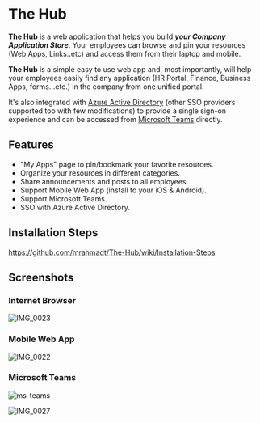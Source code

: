 
# The Hub

**The Hub** is a web application that helps you build ***your Company Application Store***. Your employees can browse and pin your resources (Web Apps, Links..etc) and access them from their laptop and mobile.


**The Hub** is a simple easy to use web app and, most importantly, will help your employees easily find any application (HR Portal, Finance, Business Apps, forms...etc.) in the company from one unified portal.

It's also integrated with [Azure Active Directory](https://www.google.com/url?sa=t&rct=j&q=&esrc=s&source=web&cd=&cad=rja&uact=8&ved=2ahUKEwjciN-2hubqAhXFzIUKHVmaC50QFjAJegQIARAB&url=https%3A%2F%2Fdocs.microsoft.com%2Fen-us%2Fazure%2Factive-directory%2Ffundamentals%2Factive-directory-whatis&usg=AOvVaw3Y4jZSujeXwZpUX0VNFYQZ) (other SSO providers supported too with few modifications) to provide a single sign-on experience and can be accessed from [Microsoft Teams](https://www.google.com/url?sa=t&rct=j&q=&esrc=s&source=web&cd=&cad=rja&uact=8&ved=2ahUKEwjVj7DEhubqAhVB1BoKHSgHCBkQFjAAegQIBBAC&url=https%3A%2F%2Fwww.microsoft.com%2Fen-us%2Fmicrosoft-365%2Fmicrosoft-teams%2Fgroup-chat-software&usg=AOvVaw3pgLm_fduw13E3nS-Yxxkk) directly.

## Features
- "My Apps" page to pin/bookmark your favorite resources.
- Organize your resources in different categories.
- Share announcements and posts to all employees.
- Support Mobile Web App (install to your iOS & Android).
- Support Microsoft Teams.
- SSO with Azure Active Directory.

## Installation Steps

https://github.com/mrahmadt/The-Hub/wiki/Installation-Steps

## Screenshots

### Internet Browser
![IMG_0023](https://user-images.githubusercontent.com/957921/88452831-9e8b3580-ce6a-11ea-89b4-bd56b448d05f.gif)

### Mobile Web App
![IMG_0022](https://user-images.githubusercontent.com/957921/88452838-a64ada00-ce6a-11ea-864f-60fa19f193e3.gif)

### Microsoft Teams

![ms-teams](https://user-images.githubusercontent.com/957921/88456780-3ef05280-ce89-11ea-8917-d97a3da204de.gif)

![IMG_0027](https://user-images.githubusercontent.com/957921/88453187-6fc28e80-ce6d-11ea-903d-29ecb56870a8.gif)


